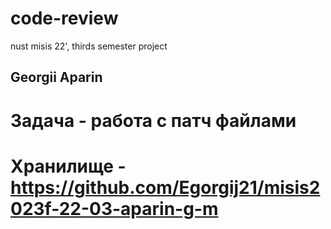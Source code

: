 # code-review
nust misis 22', thirds semester project

## Georgii Aparin
# Задача - работа с патч файлами
# Хранилище - https://github.com/Egorgij21/misis2023f-22-03-aparin-g-m
